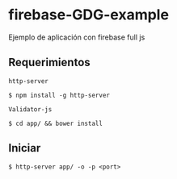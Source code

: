 # firebase-GDG-example
Ejemplo de aplicación con firebase full js

## Requerimientos

`http-server`

``$ npm install -g http-server ``

` Validator-js `

``$ cd app/ && bower install ``

## Iniciar

``$ http-server app/ -o -p <port> ``
